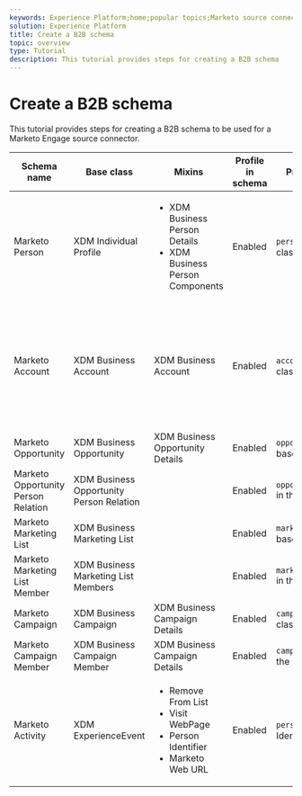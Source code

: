 ```yaml
---
keywords: Experience Platform;home;popular topics;Marketo source connector;Marketo connector;Marketo source;Marketo
solution: Experience Platform
title: Create a B2B schema
topic: overview
type: Tutorial
description: This tutorial provides steps for creating a B2B schema
---
```


# Create a B2B schema

This tutorial provides steps for creating a B2B schema to be used for a Marketo Engage source connector.

| Schema name | Base class | Mixins | Profile in schema | Primary identifier | Namespace (Marketo) | Notes |
| --- | --- | --- | --- | --- | --- | --- |
| Marketo Person | XDM Individual Profile | <ul><li>XDM Business Person Details</li><li>XDM Business Person Components</li></ul> | Enabled | `personID` in the base class | Marketo Person |
| Marketo Account | XDM Business Account | XDM Business Account | Enabled | `accountID` in the base class | Marketo account | This schema is used in dataflows for both the Company and Named Accounts datasets. |
| Marketo Opportunity | XDM Business Opportunity | XDM Business Opportunity Details | Enabled | `opportunityID` in the base class | Marketo Opportunity |
| Marketo Opportunity Person Relation | XDM Business Opportunity Person Relation | | Enabled | `opportunityPersonID` in the base class | Marketo Opportunity Person Relation |
| Marketo Marketing List | XDM Business Marketing List | | Enabled | `marketingListID` in the base class. | Marketo Marketing List |
| Marketo Marketing List Member | XDM Business Marketing List Members | | Enabled | `marketingListMemberID` in the base class | Marketo Marketing List Member |
| Marketo Campaign | XDM Business Campaign | XDM Business Campaign Details | Enabled | `campaignID` in the base class | Marketo Campaign |
| Marketo Campaign Member | XDM Business Campaign Member | XDM Business Campaign Details | Enabled | `campaignMemberID` in the base class | Marketo Campaign Member |
| Marketo Activity | XDM ExperienceEvent | <ul><li>Remove From List</li><li>Visit WebPage</li><li>Person Identifier</li><li>Marketo Web URL</li></ul> | Enabled | `personID` of Person Identifier mixin | Marketo Person |

